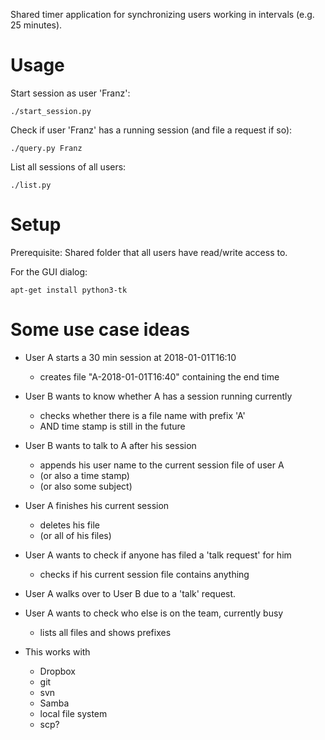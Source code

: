 Shared timer application for synchronizing users working in intervals (e.g. 25 minutes).

# Usage

Start session as user 'Franz':
```
./start_session.py
```

Check if user 'Franz' has a running session (and file a request if so):
```
./query.py Franz
```

List all sessions of all users:
```
./list.py
```

# Setup
Prerequisite:
Shared folder that all users have read/write access to.

For the GUI dialog:
```
apt-get install python3-tk
```

# Some use case ideas
- User A starts a 30 min session at 2018-01-01T16:10
	- creates file "A-2018-01-01T16:40" containing the end time

- User B wants to know whether A has a session running currently
	- checks whether there is a file name with prefix 'A'
	- AND time stamp is still in the future

- User B wants to talk to A after his session
	- appends his user name to the current session file of user A
	- (or also a time stamp)
	- (or also some subject)

- User A finishes his current session
	- deletes his file
	- (or all of his files)

- User A wants to check if anyone has filed a 'talk request' for him
	- checks if his current session file contains anything

- User A walks over to User B due to a 'talk' request.

- User A wants to check who else is on the team, currently busy
	- lists all files and shows prefixes

- This works with
	- Dropbox
	- git
	- svn
	- Samba
	- local file system
	- scp?

